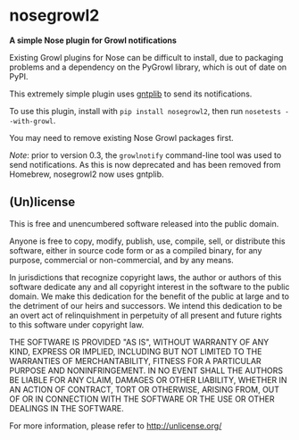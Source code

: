 # nosegrowl2

**A simple Nose plugin for Growl notifications**

Existing Growl plugins for Nose can be difficult to install, due to packaging problems and a dependency on the PyGrowl library, which is out of date on PyPI.

This extremely simple plugin uses [gntplib](http://packages.python.org/gntplib/) to send its notifications.

To use this plugin, install with `pip install nosegrowl2`, then run `nosetests --with-growl`.

You may need to remove existing Nose Growl packages first.

*Note*: prior to version 0.3, the `growlnotify` command-line tool was used to send notifications. As this is now deprecated and has been removed from Homebrew, nosegrowl2 now uses gntplib.

## (Un)license

This is free and unencumbered software released into the public domain.

Anyone is free to copy, modify, publish, use, compile, sell, or distribute this
software, either in source code form or as a compiled binary, for any purpose,
commercial or non-commercial, and by any means.

In jurisdictions that recognize copyright laws, the author or authors of this
software dedicate any and all copyright interest in the software to the public
domain. We make this dedication for the benefit of the public at large and to
the detriment of our heirs and successors. We intend this dedication to be an
overt act of relinquishment in perpetuity of all present and future rights to
this software under copyright law.

THE SOFTWARE IS PROVIDED "AS IS", WITHOUT WARRANTY OF ANY KIND, EXPRESS OR
IMPLIED, INCLUDING BUT NOT LIMITED TO THE WARRANTIES OF MERCHANTABILITY, FITNESS
FOR A PARTICULAR PURPOSE AND NONINFRINGEMENT. IN NO EVENT SHALL THE AUTHORS BE
LIABLE FOR ANY CLAIM, DAMAGES OR OTHER LIABILITY, WHETHER IN AN ACTION OF
CONTRACT, TORT OR OTHERWISE, ARISING FROM, OUT OF OR IN CONNECTION WITH THE
SOFTWARE OR THE USE OR OTHER DEALINGS IN THE SOFTWARE.

For more information, please refer to <http://unlicense.org/>
